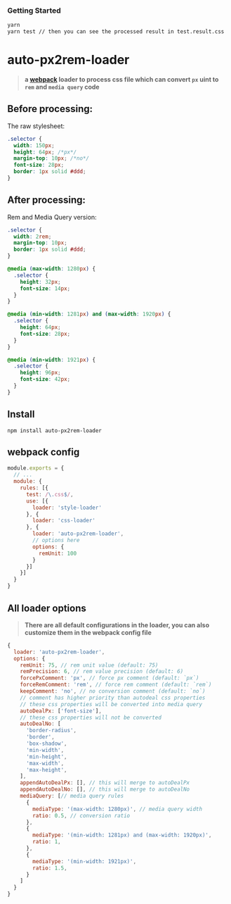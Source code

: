 ### Getting Started

```bash
yarn 
yarn test // then you can see the processed result in test.result.css
```

# auto-px2rem-loader

>  **a [webpack](https://www.webpackjs.com/loaders/) loader to process css file which can convert `px` uint to `rem` and `media query` code**
## Before processing:

The raw stylesheet:

```css
.selector {
  width: 150px;
  height: 64px; /*px*/
  margin-top: 10px; /*no*/
  font-size: 28px;
  border: 1px solid #ddd;
}
```

## After processing:

Rem and Media Query version: 

```css
.selector {
  width: 2rem;
  margin-top: 10px;
  border: 1px solid #ddd;
}

@media (max-width: 1280px) {
  .selector {
    height: 32px;
    font-size: 14px;
  }
}

@media (min-width: 1281px) and (max-width: 1920px) {
  .selector {
    height: 64px;
    font-size: 28px;
  }
}

@media (min-width: 1921px) {
  .selector {
    height: 96px;
    font-size: 42px;
  }
}
```


## Install

`npm install auto-px2rem-loader`

## webpack config

```js
module.exports = {
  // ...
  module: {
    rules: [{
      test: /\.css$/,
      use: [{
        loader: 'style-loader'
      }, {
        loader: 'css-loader'
      }, {
        loader: 'auto-px2rem-loader',
        // options here
        options: {
          remUnit: 100
        }
      }]
    }]
  }
}
```
## All loader options

>  **There are all default configurations in the loader, you can also customize them in the webpack config file**

```js
{
  loader: 'auto-px2rem-loader',
  options: {
    remUnit: 75, // rem unit value (default: 75)
    remPrecision: 6, // rem value precision (default: 6)
    forcePxComment: 'px', // force px comment (default: `px`)
    forceRemComment: 'rem', // force rem comment (default: `rem`)
    keepComment: 'no', // no conversion comment (default: `no`)
    // comment has higher priority than autodeal css properties
    // these css properties will be converted into media query
    autoDealPx: ['font-size'], 
    // these css properties will not be converted
    autoDealNo: [
      'border-radius',
      'border',
      'box-shadow',
      'min-width',
      'min-height',
      'max-width',
      'max-height',
    ],
    appendAutoDealPx: [], // this will merge to autoDealPx
    appendAutoDealNo: [], // this will merge to autoDealNo
    mediaQuery: [// media query rules
      {
        mediaType: '(max-width: 1280px)', // media query width
        ratio: 0.5, // conversion ratio
      },
      {
        mediaType: '(min-width: 1281px) and (max-width: 1920px)',
        ratio: 1,
      },
      {
        mediaType: '(min-width: 1921px)',
        ratio: 1.5,
      }
    ]
  }
}
```
